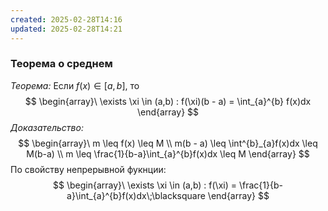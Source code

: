 ```yaml
---
created: 2025-02-28T14:16
updated: 2025-02-28T14:21
---
```


### Теорема о среднем

*Теорема:* Если $f(x) \in [a,b]$, то
$$
\begin{array}\
\exists \xi \in (a,b) : f(\xi)(b - a) = \int_{a}^{b} f(x)dx
\end{array}
$$
*Доказательство:* 
$$
\begin{array}\
m \leq f(x) \leq M \\
m(b - a) \leq \int^{b}_{a}f(x)dx \leq M(b-a) \\
m \leq \frac{1}{b-a}\int_{a}^{b}f(x)dx \leq M
\end{array}
$$
По свойству непрерывной фукнции:
$$
\begin{array}\
\exists \xi \in (a,b) : f(\xi) = \frac{1}{b-a}\int_{a}^{b}f(x)dx\;\blacksquare
\end{array}
$$